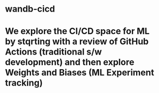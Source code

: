 # wandb-cicd

# We explore the CI/CD space for ML by stqrting with a review of GitHub Actions (traditional s/w development) and then explore Weights and Biases (ML Experiment tracking)
